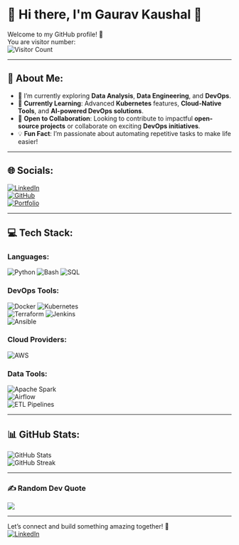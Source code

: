 # 🌟 Hi there, I'm Gaurav Kaushal 👋

Welcome to my GitHub profile! 🚀  
You are visitor number:  
![Visitor Count](https://komarev.com/ghpvc/?username=Gaurav-Kaushal&color=blue&style=flat&abbreviated=true)

---

## 💫 About Me:

- 🔭 I’m currently exploring **Data Analysis**, **Data Engineering**, and **DevOps**.
- 🌱 **Currently Learning**: Advanced **Kubernetes** features, **Cloud-Native Tools**, and **AI-powered DevOps solutions**.
- 🤝 **Open to Collaboration**: Looking to contribute to impactful **open-source projects** or collaborate on exciting **DevOps initiatives**.
- 💡 **Fun Fact**: I’m passionate about automating repetitive tasks to make life easier!

---

## 🌐 Socials:

[![LinkedIn](https://img.shields.io/badge/LinkedIn-%230077B5.svg?logo=linkedin&logoColor=white)](https://www.linkedin.com/in/gauravkaushal1996/)  
[![GitHub](https://img.shields.io/badge/GitHub-181717?logo=github&logoColor=white)](https://github.com/Gaurav-Kaushal)  
[![Portfolio](https://img.shields.io/badge/Portfolio-%23000000.svg?logo=firefox&logoColor=white)](#In-Progress)

---

## 💻 Tech Stack:

### Languages:

![Python](https://img.shields.io/badge/python-%2314354C.svg?style=for-the-badge&logo=python&logoColor=white) ![Bash](https://img.shields.io/badge/bash-%23121011.svg?style=for-the-badge&logo=gnu-bash&logoColor=white) ![SQL](https://img.shields.io/badge/sql-%2307405e.svg?style=for-the-badge&logo=postgresql&logoColor=white)

### DevOps Tools:

![Docker](https://img.shields.io/badge/docker-%230db7ed.svg?style=for-the-badge&logo=docker&logoColor=white) ![Kubernetes](https://img.shields.io/badge/kubernetes-%23326ce5.svg?style=for-the-badge&logo=kubernetes&logoColor=white)  
![Terraform](https://img.shields.io/badge/terraform-%235835CC.svg?style=for-the-badge&logo=terraform&logoColor=white) ![Jenkins](https://img.shields.io/badge/jenkins-%232C5263.svg?style=for-the-badge&logo=jenkins&logoColor=white)  
![Ansible](https://img.shields.io/badge/ansible-%231A1918.svg?style=for-the-badge&logo=ansible&logoColor=white)

### Cloud Providers:

![AWS](https://img.shields.io/badge/AWS-%23FF9900.svg?style=for-the-badge&logo=amazon-aws&logoColor=white)  

### Data Tools:

![Apache Spark](https://img.shields.io/badge/spark-%23E25A1C.svg?style=for-the-badge&logo=apache-spark&logoColor=white)  
![Airflow](https://img.shields.io/badge/airflow-%232C5263.svg?style=for-the-badge&logo=apache-airflow&logoColor=white)  
![ETL Pipelines](https://img.shields.io/badge/etl-%234281c4.svg?style=for-the-badge&logo=logstash&logoColor=white)

---

## 📊 GitHub Stats:

![GitHub Stats](https://github-readme-stats.vercel.app/api?username=YourUsername&theme=radical&show_icons=true&hide_border=true&count_private=true)  
![GitHub Streak](https://github-readme-streak-stats.herokuapp.com/?user=YourUsername&theme=radical&hide_border=true)

---

### ✍️ Random Dev Quote

![](https://quotes-github-readme.vercel.app/api?type=horizontal&theme=radical)

---

Let’s connect and build something amazing together! 🌟  
[![LinkedIn](https://img.shields.io/badge/LinkedIn-%230077B5.svg?logo=linkedin&logoColor=white)](https://linkedin.com/in/gauravkaushal1996)
